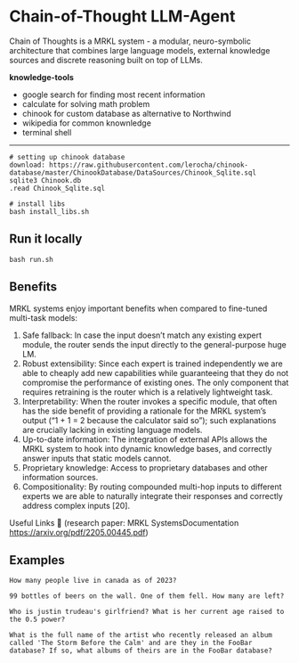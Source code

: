 # Chain-of-Thought LLM-Agent
Chain of Thoughts is a MRKL system - a modular, neuro-symbolic architecture that combines large language models, external knowledge sources and discrete reasoning built on top of LLMs.

**knowledge-tools**
- google search for finding most recent information
- calculate for solving math problem
- chinook for custom database as alternative to Northwind
- wikipedia for common knownledge
- terminal shell
---
```
# setting up chinook database
download: https://raw.githubusercontent.com/lerocha/chinook-database/master/ChinookDatabase/DataSources/Chinook_Sqlite.sql
sqlite3 Chinook.db
.read Chinook_Sqlite.sql

# install libs
bash install_libs.sh

```
## Run it locally
```
bash run.sh
```

## Benefits
MRKL systems enjoy important benefits when compared to fine-tuned multi-task models:

1. Safe fallback: In case the input doesn’t match any existing expert module, the router sends the input directly to the general-purpose huge LM.
2. Robust extensibility: Since each expert is trained independently we are able to cheaply add new capabilities while guaranteeing that they do not compromise the performance of existing ones. The only component that requires retraining is the router which is a relatively lightweight task.
3. Interpretability: When the router invokes a specific module, that often has the side benefit of providing a rationale for the MRKL system’s output (“1 + 1 = 2 because the calculator said so”); such explanations are crucially lacking in existing language models.
4. Up-to-date information: The integration of external APIs allows the MRKL system to hook into dynamic knowledge bases, and correctly answer inputs that static models cannot.
5. Proprietary knowledge: Access to proprietary databases and other information sources.
6. Compositionality: By routing compounded multi-hop inputs to different experts we are able to naturally integrate their responses and correctly address complex inputs [20].

Useful Links 🔗
(research paper: MRKL SystemsDocumentation https://arxiv.org/pdf/2205.00445.pdf)

## Examples 
```
How many people live in canada as of 2023?
```
```
99 bottles of beers on the wall. One of them fell. How many are left?
```
```
Who is justin trudeau's girlfriend? What is her current age raised to the 0.5 power?
```
```
What is the full name of the artist who recently released an album called 'The Storm Before the Calm' and are they in the FooBar database? If so, what albums of theirs are in the FooBar database?
```

